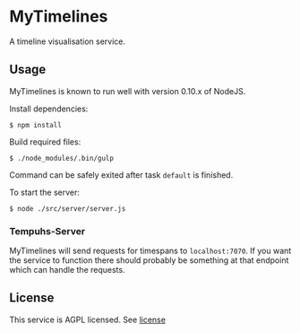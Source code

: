 # MyTimelines

A timeline visualisation service.

## Usage

MyTimelines is known to run well with version 0.10.x of NodeJS.

Install dependencies:

    $ npm install

Build required files:

    $ ./node_modules/.bin/gulp

Command can be safely exited after task `default` is finished.

To start the server:

    $ node ./src/server/server.js

### Tempuhs-Server

MyTimelines will send requests for timespans to `localhost:7070`. If you want
the service to function there should probably be something at that endpoint
which can handle the requests.

## License

This service is AGPL licensed. See [license](LICENSE)

